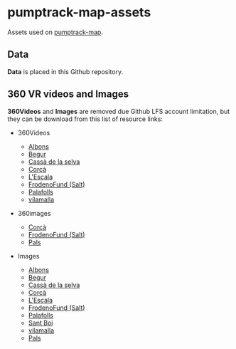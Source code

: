 # pumptrack-map-assets
Assets used on [pumptrack-map](https://github.com/lluisd/pumptrack-map). 

## Data
**Data** is placed in this Github repository.

## 360 VR videos and Images
**360Videos** and **Images** are removed due Github LFS account limitation, 
but they can be download from this list of resource links:

- 360Videos
  - [Albons](https://stpumptrack.blob.core.windows.net/spots/360videos/albons.mp4)
  - [Begur](https://stpumptrack.blob.core.windows.net/spots/360videos/begur.mp4)
  - [Cassà de la selva](https://stpumptrack.blob.core.windows.net/spots/360videos/cassa.mp4)
  - [Corçà](https://stpumptrack.blob.core.windows.net/spots/360videos/corca.mp4)
  - [L'Escala](https://stpumptrack.blob.core.windows.net/spots/360videos/escala.mp4)
  - [FrodenoFund (Salt)](https://stpumptrack.blob.core.windows.net/spots/360videos/frodenofund.mp4)
  - [Palafolls](https://stpumptrack.blob.core.windows.net/spots/360videos/palafolls.mp4)
  - [vilamalla](https://stpumptrack.blob.core.windows.net/spots/360videos/vilamalla.mp4)

- 360images
  - [Corçà](https://stpumptrack.blob.core.windows.net/spots/360images/albons.jpg)
  - [FrodenoFund (Salt)](https://stpumptrack.blob.core.windows.net/spots/360images/begur.jpg)
  - [Pals](https://stpumptrack.blob.core.windows.net/spots/360images/pals.jpg)

- Images
  - [Albons](https://stpumptrack.blob.core.windows.net/spots/images/albons.jpg)
  - [Begur](https://stpumptrack.blob.core.windows.net/spots/images/begur.jpg)
  - [Cassà de la selva](https://stpumptrack.blob.core.windows.net/spots/images/cassa.jpg)
  - [Corçà](https://stpumptrack.blob.core.windows.net/spots/images/corca.jpg)
  - [L'Escala](https://stpumptrack.blob.core.windows.net/spots/images/escala.jpg)
  - [FrodenoFund (Salt)](https://stpumptrack.blob.core.windows.net/spots/images/frodenofund.jpg)
  - [Palafolls](https://stpumptrack.blob.core.windows.net/spots/images/palafolls.jpg)
  - [Sant Boi](https://stpumptrack.blob.core.windows.net/spots/images/santboi.jpg)
  - [vilamalla](https://stpumptrack.blob.core.windows.net/spots/images/vilamalla.jpg)
  - [Pals](https://stpumptrack.blob.core.windows.net/spots/images/pals.jpg)
